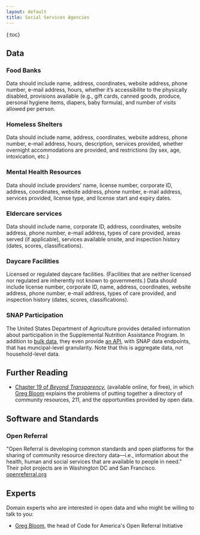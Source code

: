 ```yaml
---
layout: default
title: Social Services Agencies
---
```


{:toc}

## Data

### Food Banks

Data should include name, address, coordinates, website address, phone number, e-mail address, hours, whether it’s accessibilite to the physically disabled, provisions available (e.g., gift cards, canned goods, produce, personal hygiene items, diapers, baby formula), and number of visits allowed per person.

### Homeless Shelters

Data should include name, address, coordinates, website address, phone number, e-mail address, hours, description, services provided, whether overnight accommodations are provided, and restrictions (by sex, age, intoxication, etc.)

### Mental Health Resources

Data should include providers’ name, license number, corporate ID, address, coordinates, website address, phone number, e-mail address, services provided, license type, and license start and expiry dates.

### Eldercare services

Data should include name, corporate ID, address, coordinates, website address, phone number, e-mail address, types of care provided, areas served (if applicable), services available onsite, and inspection history (dates, scores, classifications).

### Daycare Facilities

Licensed or regulated daycare facilities. (Facilities that are neither licensed nor regulated are inherently not known to governments.) Data should include license number, corporate ID, name, address, coordinates, website address, phone number, e-mail address, types of care provided, and inspection history (dates, scores, classifications).

### SNAP Participation

The United States Department of Agriculture provides detailed information about participation in the Supplemental Nutrition Assistance Program. In addition to [bulk data](http://www.ers.usda.gov/data-products/supplemental-nutrition-assistance-program-(snap)-data-system/time-series-data.aspx), they even provide [an API](http://www.ers.usda.gov/developer/geospatial-apis.aspx), with SNAP data endpoints, that has muncipal-level granularity. Note that this is aggregate data, not household-level data.

## Further Reading

* [Chapter 19 of _Beyond Transparency,_](http://beyondtransparency.org/chapters/part-5/towards-a-community-data-commons/) (available online, for free), in which [Greg Bloom](https://twitter.com/greggish) explains the problems of putting together a directory of community resources, 211, and the opportunities provided by open data.

## Software and Standards

### Open Referral

"Open Referral is developing common standards and open platforms for the sharing of community resource directory data—i.e., information about the health, human and social services that are available to people in need." Their pilot projects are in Washington DC and San Francisco. [openreferral.org](https://www.openreferral.org/)

## Experts

Domain experts who are interested in open data and who might be willing to talk to you:

* [Greg Bloom](https://sites.google.com/site/gregbloom/), the head of Code for America's Open Referral Initiative
